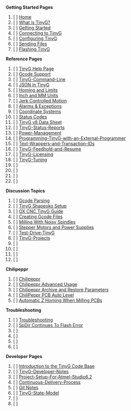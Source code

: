 **Getting Started Pages**

1. [ ] [Home](https://github.com/synthetos/TinyG/wiki)
1. [ ] [What is TinyG?](What-is-TinyG)
1. [ ] [Getting Started](TinyG-Start)
1. [ ] [Connecting to TinyG](Connecting-TinyG)
1. [ ] [Configuring TinyG](TinyG-Configuration)
1. [ ] [Sending Files](TinyG-Sending-Files)
1. [ ] [Flashing TinyG](TinyG-Updating-Firmware)

**Reference Pages**

1. [ ] [TinyG Help Page](Help)
1. [ ] [Gcode Support](Gcode-Support)
1. [ ] [TinyG-Command-Line](TinyG-Command-Line)
1. [ ] [JSON in TinyG](JSON-Operation)
1. [ ] [Homing and Limits](Homing-and-Limits-Description-and-Operation)
1. [ ] [Inch and MM Units](Inch-and-Millimeter-Units-Mode)
1. [ ] [Jerk Controlled Motion](Jerk-Controlled-Motion-Explained)
1. [ ] [Alarms & Exceptions](TinyG-Alarms)
1. [ ] [Coordinate Systems](Coordinate-Systems)
1. [ ] [Status Codes](TinyG-Status-Codes)
1. [ ] [TinyG v8 Data Sheet](Data-Sheets)
1. [ ] [TinyG-Status-Reports](TinyG-Status-Reports)
1. [ ] [Power-Management](Power-Management)
1. [ ] [Programming-TinyG-with-an-External-Programmer](Programming-TinyG-with-an-External-Programmer)
1. [ ] [Text-Wrappers-and-Transaction-IDs](Text-Wrappers-and-Transaction-IDs)
1. [ ] [TinyG-Feedhold-and-Resume](TinyG-Feedhold-and-Resume)
1. [ ] [TinyG-Licensing](TinyG-Licensing)
1. [ ] [TinyG-Tuning](TinyG-Tuning)
1. [ ] []()
1. [ ] []()
1. [ ] []()
1. [ ] []()

**Discussion Topics**

1. [ ] [Gcode Parsing]()
1. [ ] [TinyG Shapeoko Setup](TinyG-Shapeoko-Setup)
1. [ ] [OX CNC TinyG Guide](OX-CNC-TinyG-Guide)
1. [ ] [Creating Gcode Files](Creating-Gcode-Files)
1. [ ] [Milling With Noisy Spindles](Milling-With-Noisy-Spindles)
1. [ ] [Stepper Motors and Power Supplies](Stepper-Motors-and-Power-Supplies)
1. [ ] [Test-Drive-TinyG](Test-Drive-TinyG)
1. [ ] [TinyG-Projects](TinyG-Projects)
1. [ ] []()
1. [ ] []()
1. [ ] []()
1. [ ] []()


**Chilipeppr**

1. [ ] [Chilipeppr](Chilipeppr)
1. [ ] [Chilipeppr Advanced Usage](Chilipeppr---Advanced-Usage)
1. [ ] [Chilipeppr Archive and Restore Parameters](Chilipeppr-Archive-and-Restore-Parameters-for-tinyG)
1. [ ] [ChiliPeppr PCB Auto Level](ChiliPeppr-PCB-Auto-Level)
1. [ ] [Automatic Z Homing When Milling PCBs](Automatic-Z-Homing-When-Milling-PCBs)

**Troubleshooting**
1. [ ] [Troubleshooting](Troubleshooting)
1. [ ] [SpDir Continues To Flash Error](SpDir-Continues-To-Flash-Error)
1. [ ] []()
1. [ ] []()
1. [ ] []()
1. [ ] []()


**Developer Pages**

1. [ ] [Introduction to the TinyG Code Base](Introduction-to-the-TinyG-Code-Base)
1. [ ] [TinyG-Developer-Notes](TinyG-Developer-Notes)
1. [ ] [Project-Setup-For-Atmel-Studio6.2](Project-Setup-For-Atmel-Studio6.2)
1. [ ] [Continuous-Delivery-Process](Continuous-Delivery-Process)
1. [ ] [Git Notes](Github-Notes)
1. [ ] [TinyG-State-Model](TinyG-State-Model)
1. [ ] []()
1. [ ] []()

